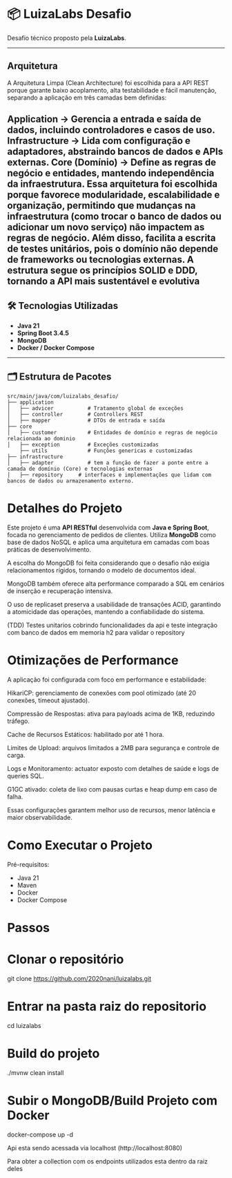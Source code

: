 # 📦 LuizaLabs Desafio

Desafio técnico proposto pela **LuizaLabs**.  

---

## Arquitetura
A Arquitetura Limpa (Clean Architecture) foi escolhida para a API REST porque garante baixo acoplamento, alta testabilidade e fácil manutenção, separando a aplicação em três camadas bem definidas:

**Application** → Gerencia a entrada e saída de dados, incluindo controladores e casos de uso.
**Infrastructure** → Lida com configuração e adaptadores, abstraindo bancos de dados e APIs externas.
**Core** (Domínio) → Define as regras de negócio e entidades, mantendo independência da infraestrutura.
Essa arquitetura foi escolhida porque favorece modularidade, escalabilidade e organização, permitindo que mudanças na infraestrutura (como trocar o banco de dados ou adicionar um novo serviço) não impactem as regras de negócio. Além disso, facilita a escrita de testes unitários, pois o domínio não depende de frameworks ou tecnologias externas. A estrutura segue os princípios SOLID e DDD, tornando a API mais sustentável e evolutiva
---

## 🛠️ Tecnologias Utilizadas

- **Java 21**
- **Spring Boot 3.4.5**
- **MongoDB**
- **Docker / Docker Compose**

---

## 🗂️ Estrutura de Pacotes

```text
src/main/java/com/luizalabs_desafio/
├── application
│   ├── advicer           # Tratamento global de exceções
│   ├── controller        # Controllers REST
│   ├── mapper            # DTOs de entrada e saída
├── core
│   ├── customer          # Entidades de domínio e regras de negócio relacionada ao dominio
│   ├── exception         # Exceções customizadas
    ├── utils             # Funções genericas e customizadas
├── infrastructure
│   ├── adapter           # tem a função de fazer a ponte entre a camada de domínio (Core) e tecnologias externas
│   ├── repository     # interfaces e implementações que lidam com bancos de dados ou armazenamento externo.
```
# Detalhes do Projeto
Este projeto é uma **API RESTful** desenvolvida com **Java e Spring Boot**, focada no gerenciamento de pedidos de clientes. Utiliza **MongoDB** como base de dados NoSQL e aplica uma arquitetura em camadas com boas práticas de desenvolvimento.

A escolha do MongoDB foi feita considerando que o desafio não exigia relacionamentos rígidos, tornando o modelo de documentos ideal. 

MongoDB também oferece alta performance comparado a SQL em cenários de inserção e recuperação intensiva. 

O uso de replicaset preserva a usabilidade de transações ACID, garantindo a atomicidade das operações, mantendo a confiabilidade do sistema.

(TDD) Testes unitarios cobrindo funcionalidades da api e teste integração com banco de dados em memoria h2 para validar o repository

# Otimizações de Performance

A aplicação foi configurada com foco em performance e estabilidade:

HikariCP: gerenciamento de conexões com pool otimizado (até 20 conexões, timeout ajustado).

Compressão de Respostas: ativa para payloads acima de 1KB, reduzindo tráfego.

Cache de Recursos Estáticos: habilitado por até 1 hora.

Limites de Upload: arquivos limitados a 2MB para segurança e controle de carga.

Logs e Monitoramento: actuator exposto com detalhes de saúde e logs de queries SQL.

G1GC ativado: coleta de lixo com pausas curtas e heap dump em caso de falha.

Essas configurações garantem melhor uso de recursos, menor latência e maior observabilidade.

# Como Executar o Projeto

Pré-requisitos:
- Java 21
- Maven
- Docker 
- Docker Compose

# Passos

# Clonar o repositório
git clone https://github.com/2020nani/luizalabs.git

# Entrar na pasta raiz do repositorio
cd luizalabs

# Build do projeto
./mvnw clean install

# Subir o MongoDB/Build Projeto com Docker
docker-compose up -d

Api esta sendo acessada via localhost (http://localhost:8080)

Para obter a collection com os endpoints utilizados esta dentro da raiz deles